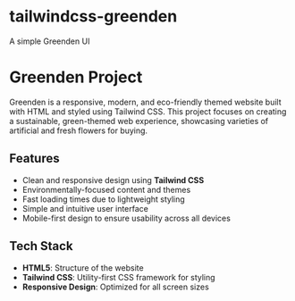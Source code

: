 # tailwindcss-greenden
 A simple Greenden UI

# Greenden Project

Greenden is a responsive, modern, and eco-friendly themed website built with HTML and styled using Tailwind CSS. This project focuses on creating a sustainable, green-themed web experience, showcasing varieties of artificial and fresh flowers for buying.

## Features

- Clean and responsive design using **Tailwind CSS**
- Environmentally-focused content and themes
- Fast loading times due to lightweight styling
- Simple and intuitive user interface
- Mobile-first design to ensure usability across all devices

## Tech Stack

- **HTML5**: Structure of the website
- **Tailwind CSS**: Utility-first CSS framework for styling
- **Responsive Design**: Optimized for all screen sizes
